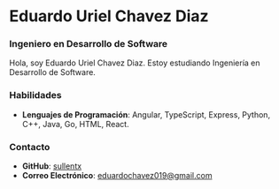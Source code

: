 # Eduardo Uriel Chavez Diaz

### Ingeniero en Desarrollo de Software

Hola, soy Eduardo Uriel Chavez Diaz. Estoy estudiando Ingeniería en Desarrollo de Software.

### Habilidades

- **Lenguajes de Programación**: Angular, TypeScript, Express, Python, C++, Java, Go, HTML, React.

### Contacto

- **GitHub**: [sullentx](https://github.com/sullentx)
- **Correo Electrónico**: eduardochavez019@gmail.com


